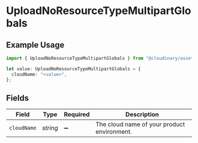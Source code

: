 # UploadNoResourceTypeMultipartGlobals

## Example Usage

```typescript
import { UploadNoResourceTypeMultipartGlobals } from "@cloudinary/assets/models/operations";

let value: UploadNoResourceTypeMultipartGlobals = {
  cloudName: "<value>",
};
```

## Fields

| Field                                       | Type                                        | Required                                    | Description                                 |
| ------------------------------------------- | ------------------------------------------- | ------------------------------------------- | ------------------------------------------- |
| `cloudName`                                 | *string*                                    | :heavy_minus_sign:                          | The cloud name of your product environment. |